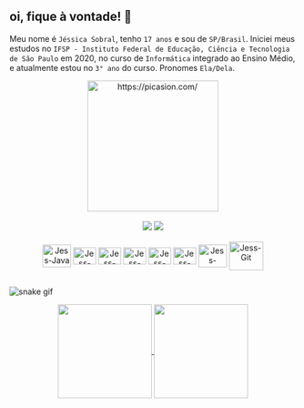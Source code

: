 ## oi, fique à vontade! 🌼
Meu nome é `Jéssica Sobral`, tenho `17 anos` e sou de `SP/Brasil`. Iniciei meus estudos no `IFSP - Instituto Federal de Educação, Ciência e Tecnologia de São Paulo` em 2020, no curso de `Informática` integrado ao Ensino Médio, e atualmente estou no `3° ano` do curso. Pronomes `Ela/Dela`.

<div align="center">
    <a href="https://picasion.com/"><img src="https://i.picasion.com/pic91/74a847060977660e133160cb4a658719.gif" width="230" height="230" border="0" alt="https://picasion.com/" ></a> <br><br>  
</div>

<div align="center">
    <a href = "mailto:jessicasobral5672@gmail.com"><img src="https://img.shields.io/badge/Gmail-D14836?style=for-the-badge&logo=gmail&logoColor=white"></a>
    <a href="www.linkedin.com/in/jessica-sobral-636718229" target="_blank"><img src="https://img.shields.io/badge/LinkedIn-0077B5?style=for-the-badge&logo=linkedin&logoColor=white" target="_blank"></a> <br>
</div>

<div align="center">
    <div style="display: inline_block; align_items: center"> <br>
        <img align="center" alt="Jess-Java" height="40" width="50" src="https://cdn.jsdelivr.net/gh/devicons/devicon/icons/java/java-original-wordmark.svg">
        <img align="center" alt="Jess-HTML" height="30" width="40" src="https://cdn.jsdelivr.net/gh/devicons/devicon/icons/html5/html5-original.svg">
        <img align="center" alt="Jess-CSS" height="30" width="40" src="https://cdn.jsdelivr.net/gh/devicons/devicon/icons/css3/css3-original.svg">
        <img align="center" alt="Jess-MySql" height="30" width="40" src="https://cdn.jsdelivr.net/gh/devicons/devicon/icons/mysql/mysql-original.svg">
        <img align="center" alt="Jess-CSharp" height="30" width="40" src="https://cdn.jsdelivr.net/gh/devicons/devicon/icons/csharp/csharp-original.svg">
        <img align="center" alt="Jess-Dotnet" height="30" width="40" src="https://cdn.jsdelivr.net/gh/devicons/devicon/icons/dot-net/dot-net-original-wordmark.svg">
        <img align="center" alt="Jess-Spring" height="40" width="50" src="https://cdn.jsdelivr.net/gh/devicons/devicon/icons/spring/spring-original-wordmark.svg">
        <img align="center" alt="Jess-Git" height="50" width="60" src="https://cdn.jsdelivr.net/gh/devicons/devicon/icons/git/git-original-wordmark.svg">
    </div>
</div>

##

   ![snake gif](https://github.com/jessica-sobral/jessica-sobral/blob/output/github-contribution-grid-snake.svg)
   
<div align="center">
    <a href="https://github.com/jessica-sobral"><img align="center" height="165em" src="https://github-readme-stats.vercel.app/api?username=jessica-sobral&show_icons=true&theme=tokyonight&include_all_commits=true&count_private=true">
    <img align="center" height="165em" src="https://github-readme-stats.vercel.app/api/top-langs/?username=jessica-sobral&layout=compact&langs_count=7&theme=tokyonight"/>
</div>
